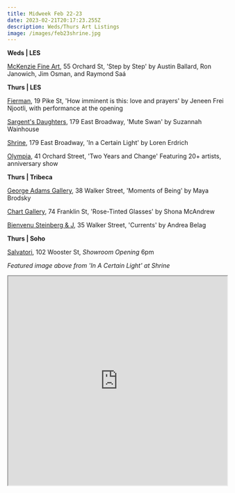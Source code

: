 ```yaml
---
title: Midweek Feb 22-23
date: 2023-02-21T20:17:23.255Z
description: Weds/Thurs Art Listings
image: /images/feb23shrine.jpg
---
```

**W﻿eds | LES**

[McKenzie Fine Art](http://www.mckenziefineart.com/), 55 Orchard St, 'Step by Step' by Austin Ballard, Ron Janowich, Jim Osman, and Raymond Saá

**T﻿hurs | LES**

[Fierman](https://fierman.nyc/upcoming), 19 Pike St, 'How imminent is this: love and prayers' by Jeneen Frei Njootli, with performance at the opening

[Sargent's Daughters](https://www.sargentsdaughters.com/suzannah-wainhouse-mute-swan), 179 East Broadway, 'Mute Swan' by Suzannah Wainhouse

[S﻿hrine](https://www.shrine.nyc/loren-erdrich-in-a-certain-light), 179 East Broadway, 'In a Certain Light' by Loren Erdrich

[O﻿lympia](https://olympiart.org/two-years-and-change), 41 Orchard Street, 'Two Years and Change' Featuring 20+ artists, anniversary show

**Thurs | Tribeca**

[George Adams Gallery](https://www.georgeadamsgallery.com/exhibitions/maya-brodsky-1), 38 Walker Street, 'Moments of Being' by Maya Brodsky 

[C﻿hart Gallery](https://chart-gallery.com/exhibitions/forthcoming/), 74 Franklin St, 'Rose-Tinted Glasses' by Shona McAndrew

[Bienvenu Steinberg & J](http://www.bienvenusteinbergandpartner.com/exhibitions/andrea-belag), 35 Walker Street, 'Currents' by Andrea Belag

**T﻿hurs | Soho** 

[S﻿alvatori](https://www.salvatoriofficial.com/en/it/stories/welcome-to-our-new-manhattan-address/?trk=organization_guest_main-feed-card_feed-article-content), 102 Wooster St, *Showroom Opening* 6pm

*F﻿eatured image above from 'In A Certain Light' at Shrine*

<iframe src="https://www.google.com/maps/d/u/3/embed?mid=1Pi0ErphrdrrCVfRrO38OOk3DCah3ZbA&ehbc=2E312F" width="100%" height="480"></iframe>
